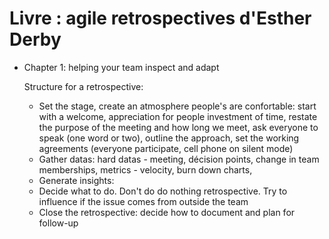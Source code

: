 # Livre : agile retrospectives d'Esther Derby

- Chapter 1: helping your team inspect and adapt
    
    Structure for a retrospective:
    
    - Set the stage, create an atmosphere people's are confortable: start with a welcome, appreciation for people investment of time, restate the purpose of the meeting and how long we meet, ask everyone to speak (one word or two), outline the approach, set the working agreements (everyone participate, cell phone on silent mode)
    - Gather datas: hard datas - meeting, décision points, change in team memberships, metrics - velocity, burn down charts,
    - Generate insights:
    - Decide what to do. Don't do do nothing retrospective. Try to influence if the issue comes from outside the team
    - Close the retrospective: decide how to document and plan for follow-up